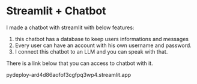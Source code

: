 # Streamlit + Chatbot

I made a chatbot with streamlit with below features:

1. this chatbot has a database to keep users informations and messages
2. Every user can have an account with his own username and password. 
3. I connect this chatbot to an LLM and you can speak with that.

There is a link below that you can access to chatbot with it.

pydeploy-ard4d86aofof3cgfpq3wp4.streamlit.app
